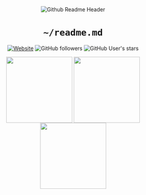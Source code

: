 

<div align="center">
  <img alt="Github Readme Header" src="https://github.com/brinterwastaken/brinterwastaken/assets/72494265/5034c958-93e0-4eb2-bb58-7a6a767f2f49">

  # `~/readme.md`
  
  [![Website](https://img.shields.io/static/v1?label=Website&message=brin.is-a.dev&logo=vuedotjs&style=for-the-badge&color=a5a4f4&labelColor=3e444d)](https://brin.is-a.dev)
  ![GitHub followers](https://img.shields.io/github/followers/brinterwastaken?logo=github&style=for-the-badge&color=a5a4f4&labelColor=3e444d)
  ![GitHub User's stars](https://img.shields.io/github/stars/brinterwastaken?logo=github&style=for-the-badge&color=a5a4f4&labelColor=3e444d)
  
  <img height=175 align="center" src="https://github-readme-stats.vercel.app/api?username=brinterwastaken&title_color=C5FCFF&icon_color=F7CDFF&show_icons=true&text_color=BFE3FF&bg_color=122039&hide_border=true&border_radius=10" />
  <img height=175 align="center" src="https://streak-stats.demolab.com?user=brinterwastaken&theme=dark&hide_border=true&border_radius=10&card_width=300&background=122039&fire=F7CDFF&ring=F7CDFF&currStreakLabel=BFE3FF&sideLabels=BFE3FF&sideNums=C5FCFF&hide_longest_streak=true" />
  <img height=175 align="center" src="https://github-readme-stats.vercel.app/api/top-langs?username=brinterwastaken&title_color=C5FCFF&icon_color=F7CDFF&show_icons=true&text_color=BFE3FF&bg_color=122039&hide_border=true&border_radius=10&layout=compact&langs_count=8" />
  
</div>
